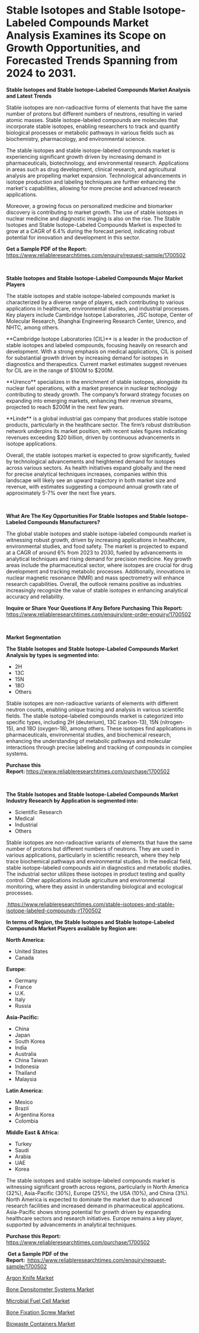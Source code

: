 <p><h1>Stable Isotopes and Stable Isotope-Labeled Compounds Market Analysis Examines its Scope on Growth Opportunities, and Forecasted Trends Spanning from 2024 to 2031.</h1></p><p><strong>Stable Isotopes and Stable Isotope-Labeled Compounds Market Analysis and Latest Trends</strong></p>
<p><p>Stable isotopes are non-radioactive forms of elements that have the same number of protons but different numbers of neutrons, resulting in varied atomic masses. Stable isotope-labeled compounds are molecules that incorporate stable isotopes, enabling researchers to track and quantify biological processes or metabolic pathways in various fields such as biochemistry, pharmacology, and environmental science.</p><p>The stable isotopes and stable isotope-labeled compounds market is experiencing significant growth driven by increasing demand in pharmaceuticals, biotechnology, and environmental research. Applications in areas such as drug development, clinical research, and agricultural analysis are propelling market expansion. Technological advancements in isotope production and labeling techniques are further enhancing the market's capabilities, allowing for more precise and advanced research applications.</p><p>Moreover, a growing focus on personalized medicine and biomarker discovery is contributing to market growth. The use of stable isotopes in nuclear medicine and diagnostic imaging is also on the rise. The Stable Isotopes and Stable Isotope-Labeled Compounds Market is expected to grow at a CAGR of 6.4% during the forecast period, indicating robust potential for innovation and development in this sector.</p></p>
<p><strong>Get a Sample PDF of the Report:&nbsp;</strong> <a href="https://www.reliableresearchtimes.com/enquiry/request-sample/1700502?utm_campaign=1565&utm_medium=2&utm_source=Github&utm_content=ia&utm_term=21102024&utm_id=stable-isotopes-and-stable-isotope-labeled-compounds">https://www.reliableresearchtimes.com/enquiry/request-sample/1700502</a></p>
<p>&nbsp;</p>
<p><strong>Stable Isotopes and Stable Isotope-Labeled Compounds Major Market Players</strong></p>
<p><p>The stable isotopes and stable isotope-labeled compounds market is characterized by a diverse range of players, each contributing to various applications in healthcare, environmental studies, and industrial processes. Key players include Cambridge Isotope Laboratories, JSC Isotope, Center of Molecular Research, Shanghai Engineering Research Center, Urenco, and NHTC, among others.</p><p>**Cambridge Isotope Laboratories (CIL)** is a leader in the production of stable isotopes and labeled compounds, focusing heavily on research and development. With a strong emphasis on medical applications, CIL is poised for substantial growth driven by increasing demand for isotopes in diagnostics and therapeutics. Current market estimates suggest revenues for CIL are in the range of $100M to $200M.</p><p>**Urenco** specializes in the enrichment of stable isotopes, alongside its nuclear fuel operations, with a market presence in nuclear technology contributing to steady growth. The company’s forward strategy focuses on expanding into emerging markets, enhancing their revenue streams, projected to reach $200M in the next few years.</p><p>**Linde** is a global industrial gas company that produces stable isotope products, particularly in the healthcare sector. The firm’s robust distribution network underpins its market position, with recent sales figures indicating revenues exceeding $20 billion, driven by continuous advancements in isotope applications.</p><p>Overall, the stable isotopes market is expected to grow significantly, fueled by technological advancements and heightened demand for isotopes across various sectors. As health initiatives expand globally and the need for precise analytical techniques increases, companies within this landscape will likely see an upward trajectory in both market size and revenue, with estimates suggesting a compound annual growth rate of approximately 5-7% over the next five years.</p></p>
<p>&nbsp;</p>
<p><strong>What Are The Key Opportunities For Stable Isotopes and Stable Isotope-Labeled Compounds Manufacturers?</strong></p>
<p><p>The global stable isotopes and stable isotope-labeled compounds market is witnessing robust growth, driven by increasing applications in healthcare, environmental studies, and food safety. The market is projected to expand at a CAGR of around 6% from 2023 to 2030, fueled by advancements in analytical techniques and rising demand for precision medicine. Key growth areas include the pharmaceutical sector, where isotopes are crucial for drug development and tracking metabolic processes. Additionally, innovations in nuclear magnetic resonance (NMR) and mass spectrometry will enhance research capabilities. Overall, the outlook remains positive as industries increasingly recognize the value of stable isotopes in enhancing analytical accuracy and reliability.</p></p>
<p><strong>Inquire or Share Your Questions If Any Before Purchasing This Report:</strong> <a href="https://www.reliableresearchtimes.com/enquiry/pre-order-enquiry/1700502?utm_campaign=1565&utm_medium=2&utm_source=Github&utm_content=ia&utm_term=21102024&utm_id=stable-isotopes-and-stable-isotope-labeled-compounds">https://www.reliableresearchtimes.com/enquiry/pre-order-enquiry/1700502</a></p>
<p>&nbsp;</p>
<p><strong>Market Segmentation</strong></p>
<p><strong>The Stable Isotopes and Stable Isotope-Labeled Compounds Market Analysis by types is segmented into:</strong></p>
<p><ul><li>2H</li><li>13C</li><li>15N</li><li>18O</li><li>Others</li></ul></p>
<p><p>Stable isotopes are non-radioactive variants of elements with different neutron counts, enabling unique tracing and analysis in various scientific fields. The stable isotope-labeled compounds market is categorized into specific types, including 2H (deuterium), 13C (carbon-13), 15N (nitrogen-15), and 18O (oxygen-18), among others. These isotopes find applications in pharmaceuticals, environmental studies, and biochemical research, enhancing the understanding of metabolic pathways and molecular interactions through precise labeling and tracking of compounds in complex systems.</p></p>
<p><strong>Purchase this Report:&nbsp;</strong><a href="https://www.reliableresearchtimes.com/purchase/1700502?utm_campaign=1565&utm_medium=2&utm_source=Github&utm_content=ia&utm_term=21102024&utm_id=stable-isotopes-and-stable-isotope-labeled-compounds">https://www.reliableresearchtimes.com/purchase/1700502</a></p>
<p>&nbsp;</p>
<p><strong>The Stable Isotopes and Stable Isotope-Labeled Compounds Market Industry Research by Application is segmented into:</strong></p>
<p><ul><li>Scientific Research</li><li>Medical</li><li>Industrial</li><li>Others</li></ul></p>
<p><p>Stable isotopes are non-radioactive variants of elements that have the same number of protons but different numbers of neutrons. They are used in various applications, particularly in scientific research, where they help trace biochemical pathways and environmental studies. In the medical field, stable isotope-labeled compounds aid in diagnostics and metabolic studies. The industrial sector utilizes these isotopes in product testing and quality control. Other applications include agriculture and environmental monitoring, where they assist in understanding biological and ecological processes.</p></p>
<p><a href="https://www.reliableresearchtimes.com/stable-isotopes-and-stable-isotope-labeled-compounds-r1700502?utm_campaign=1565&utm_medium=2&utm_source=Github&utm_content=ia&utm_term=21102024&utm_id=stable-isotopes-and-stable-isotope-labeled-compounds">&nbsp;https://www.reliableresearchtimes.com/stable-isotopes-and-stable-isotope-labeled-compounds-r1700502</a></p>
<p><strong>In terms of Region, the Stable Isotopes and Stable Isotope-Labeled Compounds Market Players available by Region are:</strong></p>
<p>
    <p> <strong> North America: </strong>
        <ul>
            <li>United States</li>
            <li>Canada</li>
        </ul>
        </p> 
    <p> <strong> Europe: </strong>
        <ul>
            <li>Germany</li>
            <li>France</li>
            <li>U.K.</li>
            <li>Italy</li>
            <li>Russia</li>
        </ul>
        </p> 
    <p> <strong> Asia-Pacific: </strong>
        <ul>
            <li>China</li>
            <li>Japan</li>
            <li>South Korea</li>
            <li>India</li>
            <li>Australia</li>
            <li>China Taiwan</li>
            <li>Indonesia</li>
            <li>Thailand</li>
            <li>Malaysia</li>
        </ul>
        </p> 
    <p> <strong> Latin America: </strong>
        <ul>
            <li>Mexico</li>
            <li>Brazil</li>
            <li>Argentina Korea</li>
            <li>Colombia</li>
        </ul>
        </p> 
    <p> <strong> Middle East & Africa: </strong>
        <ul>
            <li>Turkey</li>
            <li>Saudi</li>
            <li>Arabia</li>
            <li>UAE</li>
            <li>Korea</li>
        </ul>
    </p>
    </p>
<p><p>The stable isotopes and stable isotope-labeled compounds market is witnessing significant growth across regions, particularly in North America (32%), Asia-Pacific (30%), Europe (25%), the USA (10%), and China (3%). North America is expected to dominate the market due to advanced research facilities and increased demand in pharmaceutical applications. Asia-Pacific shows strong potential for growth driven by expanding healthcare sectors and research initiatives. Europe remains a key player, supported by advancements in analytical techniques.</p></p>
<p><strong>Purchase this Report: </strong><a href="https://www.reliableresearchtimes.com/purchase/1700502?utm_campaign=1565&utm_medium=2&utm_source=Github&utm_content=ia&utm_term=21102024&utm_id=stable-isotopes-and-stable-isotope-labeled-compounds">https://www.reliableresearchtimes.com/purchase/1700502</a></p>
<p>&nbsp;<strong>Get a Sample PDF of the Report:&nbsp;&nbsp;</strong><a href="https://www.reliableresearchtimes.com/enquiry/request-sample/1700502?utm_campaign=1565&utm_medium=2&utm_source=Github&utm_content=ia&utm_term=21102024&utm_id=stable-isotopes-and-stable-isotope-labeled-compounds">https://www.reliableresearchtimes.com/enquiry/request-sample/1700502</a></p>
<p><strong></strong></p>
<p><p><a href="https://www.linkedin.com/pulse/argon-knife-market-maturity-analysis-regional-disparities-lr9ze?utm_campaign=1565&utm_medium=2&utm_source=Github&utm_content=ia&utm_term=21102024&utm_id=stable-isotopes-and-stable-isotope-labeled-compounds">Argon Knife Market</a></p><p><a href="https://www.linkedin.com/pulse/charting-future-comprehensive-analysis-global-bone-densitometer-v7pse?utm_campaign=1565&utm_medium=2&utm_source=Github&utm_content=ia&utm_term=21102024&utm_id=stable-isotopes-and-stable-isotope-labeled-compounds">Bone Densitometer Systems Market</a></p><p><a href="https://github.com/mauripalmi/Market-Research-Report-List-5/blob/main/microbial-fuel-cell-market.md?utm_campaign=1565&utm_medium=2&utm_source=Github&utm_content=ia&utm_term=21102024&utm_id=stable-isotopes-and-stable-isotope-labeled-compounds">Microbial Fuel Cell Market</a></p><p><a href="https://www.linkedin.com/pulse/navigating-global-bone-fixation-screw-market-from-trends-izehe?utm_campaign=1565&utm_medium=2&utm_source=Github&utm_content=ia&utm_term=21102024&utm_id=stable-isotopes-and-stable-isotope-labeled-compounds">Bone Fixation Screw Market</a></p><p><a href="https://www.linkedin.com/pulse/exploring-biowaste-containers-market-strategic-insights-growth-vzane?utm_campaign=1565&utm_medium=2&utm_source=Github&utm_content=ia&utm_term=21102024&utm_id=stable-isotopes-and-stable-isotope-labeled-compounds">Biowaste Containers Market</a></p></p>